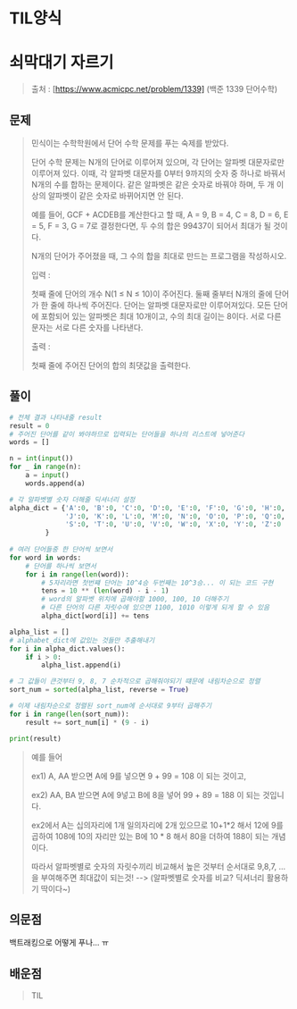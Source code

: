 # TIL양식

# 쇠막대기 자르기

> 출처 : [https://www.acmicpc.net/problem/1339] (백준 1339 단어수학)
> 

## 문제 

> 민식이는 수학학원에서 단어 수학 문제를 푸는 숙제를 받았다.
> 
> 단어 수학 문제는 N개의 단어로 이루어져 있으며, 각 단어는 알파벳 대문자로만 이루어져 있다. 이때, 각 알파벳 대문자를 0부터 9까지의 숫자 중 하나로 바꿔서 N개의 수를 합하는 문제이다. 같은 알파벳은 같은 숫자로 바꿔야 하며, 두 개 이상의 알파벳이 같은 숫자로 바뀌어지면 안 된다.
> 
> 예를 들어, GCF + ACDEB를 계산한다고 할 때, A = 9, B = 4, C = 8, D = 6, E = 5, F = 3, G = 7로 결정한다면, 두 수의 합은 99437이 되어서 최대가 될 것이다.
> 
> N개의 단어가 주어졌을 때, 그 수의 합을 최대로 만드는 프로그램을 작성하시오.
> 
> 
> 
> 입력 :
> 
> 첫째 줄에 단어의 개수 N(1 ≤ N ≤ 10)이 주어진다. 둘째 줄부터 N개의 줄에 단어가 한 줄에 하나씩 주어진다. 단어는 알파벳 대문자로만 이루어져있다. 모든 단어에 포함되어 있는 알파벳은 최대 10개이고, 수의 최대 길이는 8이다. 서로 다른 문자는 서로 다른 숫자를 나타낸다.
> 
> 
> 
> 출력 :
> 
> 첫째 줄에 주어진 단어의 합의 최댓값을 출력한다.

## 풀이



```python
# 전체 결과 나타내줄 result
result = 0
# 주어진 단어를 같이 봐야하므로 입력되는 단어들을 하나의 리스트에 넣어준다
words = []

n = int(input())
for _ in range(n):
    a = input()
    words.append(a)

# 각 알파벳별 숫자 더해줄 딕셔너리 설정
alpha_dict = {'A':0, 'B':0, 'C':0, 'D':0, 'E':0, 'F':0, 'G':0, 'H':0, 'I':0, 
              'J':0, 'K':0, 'L':0, 'M':0, 'N':0, 'O':0, 'P':0, 'Q':0, 'R':0, 
              'S':0, 'T':0, 'U':0, 'V':0, 'W':0, 'X':0, 'Y':0, 'Z':0
         }
    
# 여러 단어들중 한 단어씩 보면서
for word in words:
    # 단어를 하나씩 보면서
    for i in range(len(word)):
        # 5자리라면 첫번쨰 단어는 10^4승 두번째는 10^3승... 이 되는 코드 구현
        tens = 10 ** (len(word) - i - 1)
        # word의 알파벳 위치에 곱해야할 1000, 100, 10 더해주기
        # 다른 단어의 다른 자릿수에 있으면 1100, 1010 이렇게 되게 할 수 있음
        alpha_dict[word[i]] += tens

alpha_list = []
# alphabet_dict에 값있는 것들만 추출해내기
for i in alpha_dict.values():
    if i > 0:
        alpha_list.append(i)

# 그 값들이 큰것부터 9, 8, 7 순차적으로 곱해줘야되기 떄문에 내림차순으로 정렬
sort_num = sorted(alpha_list, reverse = True)

# 이제 내림차순으로 정렬된 sort_num에 순서대로 9부터 곱해주기
for i in range(len(sort_num)):
    result += sort_num[i] * (9 - i)

print(result)
```

> 예를 들어 
>
> ex1) A, AA 받으면 A에 9를 넣으면 9 + 99 = 108 이 되는 것이고,
>
> ex2) AA, BA 받으면 A에 9넣고 B에 8을 넣어 99 + 89 = 188 이 되는 것입니다.
> 
>
>
> ex2에서 A는 십의자리에 1개 일의자리에 2개 있으므로 10+1*2 해서 12에 9를 곱하여 108에 10의 자리만 있는 B에 10 * 8 해서 80을 더하여 188이 되는 개념이다.
>
> 따라서 알파벳별로 숫자의 자릿수끼리 비교해서 높은 것부터 순서대로 9,8,7, ... 을 부여해주면 최대값이 되는것! --> (알파벳별로 숫자를 비교? 딕셔너리 활용하기 딱이다~)
>
> 

## 의문점

백트래킹으로 어떻게 푸나... ㅠ

## 배운점

> TIL